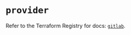 # `provider`

Refer to the Terraform Registry for docs: [`gitlab`](https://registry.terraform.io/providers/gitlabhq/gitlab/17.2.0/docs).

